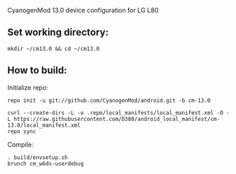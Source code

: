CyanogenMod 13.0 device configuration for LG L80

Set working directory:
-------------

    mkdir ~/cm13.0 && cd ~/cm13.0

How to build:
-------------

Initialize repo:

    repo init -u git://github.com/CyanogenMod/android.git -b cm-13.0

    curl --create-dirs -L -o .repo/local_manifests/local_manifest.xml -O -L https://raw.githubusercontent.com/D380/android_local_manifest/cm-13.0/local_manifest.xml
    repo sync

Compile:

    . build/envsetup.sh
    brunch cm_w6ds-userdebug

